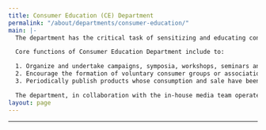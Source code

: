```yaml
---
title: Consumer Education (CE) Department
permalink: "/about/departments/consumer-education/"
main: |-
  The department has the critical task of sensitizing and educating consumers on their rights and responsibilities because an enlightened consumer is an empowered consumer. It also provides timely and useful information about market developments and related issues. In order to achieve its mandate and expand the Council’s reach especially, to the grass root areas of the country, the department actively engages market executives, Local Government Council executives, conventional media organisations, religious, youth and women groups, civil society organisations such as Consumer Protection Associations (CPAs), other Non-Governmental Organisations (NGOs), Community Based Organisations (CBOs) as trusted and respected dissemination channels.

  Core functions of Consumer Education Department include to:

  1. Organize and undertake campaigns, symposia, workshops, seminars and other activities to increase consumer awareness. The department also develops and produces consumer education messages in various local languages which are disseminated through the print (e.g. flyers, posters, quarterly journal − Consumer Voice), audio−visual and social media.
  2. Encourage the formation of voluntary consumer groups or associations for consumer well-being. The department encourages the establishment of Fan Clubs in primary schools, Young Consumer Clubs in secondary schools and Consumer Ambassadors in tertiary institutions across the country as well as register consumer NGOs.
  3. Periodically publish products whose consumption and sale have been banned, withdrawn, severally restricted or not approved by the Federal Government or foreign governments.

  The department, in collaboration with the in-house media team operates a full audio-visual studio for producing programmes and content for television and other communication channels. The studio also records and archives activities and events of the Council for educational and reference purposes.
layout: page
---
```


****